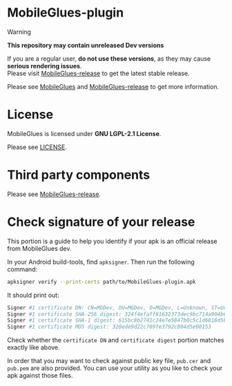 MobileGlues-plugin
====

> [!WARNING]
> 
> **This repository may contain unreleased Dev versions**
>
> If you are a regular user, **do not use these versions**, as they may cause **serious rendering issues**.  
> Please visit [MobileGlues-release](https://github.com/MobileGL-Dev/MobileGlues-release) to get the latest stable release.

Please see [MobileGlues](https://github.com/MobileGL-Dev/MobileGlues) and [MobileGlues-release](https://github.com/MobileGL-Dev/MobileGlues-release) to get more information.

License
====
MobileGlues is licensed under **GNU LGPL-2.1 License**.

Please see [LICENSE](https://github.com/MobileGL-Dev/MobileGlues-plugin/blob/main/LICENSE).

Third party components
====
Please see [MobileGlues-release](https://github.com/MobileGL-Dev/MobileGlues-release).

Check signature of your release
====
This portion is a guide to help you identify if your apk is an official release from
MobileGlues dev.

In your Android build-tools, find `apksigner`. Then run the following command:
```bash
apksigner verify --print-certs path/to/MobileGlues-plugin.apk
```

It should print out:
```bash
Signer #1 certificate DN: CN=MGDev, OU=MGDev, O=MGDev, L=Unknown, ST=Unknown, C=CN
Signer #1 certificate SHA-256 digest: 324f4efaff81632373dec9bc714a904b64740249410b551b61805340e42ff5d5
Signer #1 certificate SHA-1 digest: 615bc8b2741c24e7e5847b0c5c1d6816d5b0763a
Signer #1 certificate MD5 digest: 320ede9d22c709fe3792c804d5e00153
```

Check whether the `certificate DN` and `certificate digest` portion matches exactly like above.

In order that you may want to check against public key file, `pub.cer` and `pub.pem` are also provided.
You can use your utility as you like to check your apk against those files.
